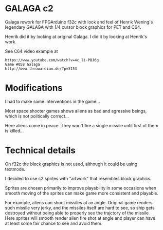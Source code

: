 # GALAGA c2

Galaga rework for FPGArduino f32c
with look and feel of Henrik Wening's legendary
GALAGA with 1/4 cursor block graphics for PET and C64.

Henrik did it by looking at original Galaga.
I did it by looking at Henrik's work.

See C64 video example at

    https://www.youtube.com/watch?v=4c_li-PBJ6g
    Game #058 Galaga
    http://www.theawardian.de/?p=5153

# Modifications

I had to make some interventions in the game...

Most space shooter games shows aliens as bad and
agressive beings, which is not politically correct...

Here aliens come in peace.
They won't fire a single missile
until first of them is killed...

# Technical details

On f32c the block graphics is not used, although it could be using
textmode.

I decided to use c2 sprites with "artwork" that resembles block graphics.

Sprites are chosen primarily to improve playability in some occasions
when smooth moving of the sprites can make game more consistent and playable.

For example, aliens can shoot missiles at an angle.
Original game renders such missile very jerky, and the missiles
itself are hard to see, so ship gets destroyed without being able to
properly see the trajctory of the missile. Here sprites will smooth render
alien fire shot at angle and player can have at least some fair chance to see
and avoid them.
